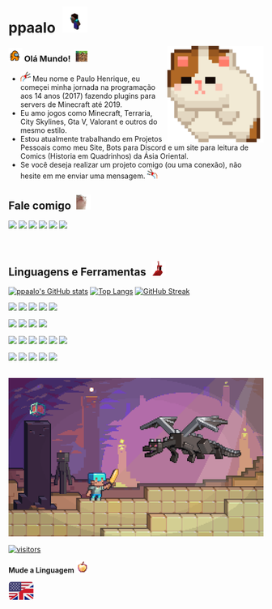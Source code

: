 # ppaalo &nbsp;<img src="https://github.com/ppaalo/ppaalo/blob/main/assets/steve.gif" width="50px">

<img align="right" alt="Cat Spin.gif" src="https://github.com/ppaalo/ppaalo/blob/main/assets/cat-spin.gif" width="190" />

### <img src="https://github.com/ppaalo/ppaalo/blob/main/assets/amongus.gif" width="27px"> **Olá Mundo!** &nbsp;<img src="https://github.com/ppaalo/ppaalo/blob/main/assets/minecraft.gif" width="27px">

- <img src="https://github.com/ppaalo/ppaalo/blob/main/assets/goose-left.gif" width="20vw"> Meu nome e Paulo Henrique, eu começei minha jornada na programação aos 14 anos (2017) fazendo plugins para servers de Minecraft até 2019.
- Eu amo jogos como Minecraft, Terraria, City Skylines, Gta V, Valorant e outros do mesmo estilo.
- Estou atualmente trabalhando em Projetos Pessoais como meu Site, Bots para Discord e um site para leitura de Comics (Historia em Quadrinhos) da Ásia Oriental.
- Se você deseja realizar um projeto comigo (ou uma conexão), não hesite em me enviar uma mensagem. <img src="https://github.com/ppaalo/ppaalo/blob/main/assets/goose-right.gif" width="20vw">

## **Fale comigo** &nbsp;<img src="https://github.com/ppaalo/ppaalo/blob/main/assets/catJAM.gif" width="29px">

<p align="left">
<!--- github --->
<a href="https://github.com/ppaalo" alt="Github">
  <img src="https://img.shields.io/badge/-Github-000?style=flat-square&logo=Github&logoColor=white&link=https://github.com/ppaalo"/></a>
<!--- linkedin --->
<a href="https://www.linkedin.com/in/ppaalo/" alt="Linkedin">
  <img src="https://img.shields.io/badge/-Linkedin-0e76a8?style=flat-square&logo=Linkedin&logoColor=white&link=https://www.linkedin.com/in/ppaalo/" /></a>
<!--- twitter --->
<a href="https://twitter.com/ppaalo3" alt="Twitter">
<img src="https://img.shields.io/badge/Twitter-1DA1F2?style=flat-square&logo=twitter&logoColor=white&link=https://twitter.com/ppaalo3" /></a>
<!--- gmail --->
<a href="mailto:ppaalo3.henriquecosta@gmail.com" alt="Gmail">
<img src="https://img.shields.io/badge/-Gmail-c14438?style=flat-square&logo=Gmail&logoColor=white&link=mailto:ppaalo3.henriquecosta@gmail.com" /></a>
<!--- Instagram --->
<a href="https://instagram.com/ppaalo" alt="Instagram">
<img src="https://img.shields.io/badge/-Instagram-DF0174?style=flat-square&logo=instagram&logoColor=white&link=https://instagram.com/ppaalo/"/></a>
<!--- Twitch --->
<a href="https://www.twitch.tv/ppaalo3" alt="Twitch">
  <img src="https://img.shields.io/badge/Twitch-9146FF?style=flat-square&logo=twitch&logoColor=white&https://www.twitch.tv/ppaalo3"/></a>
</p>

<br>

<!--- Linguagens e Ferramentas --->
## Linguagens e Ferramentas &nbsp;<img src="https://github.com/ppaalo/ppaalo/blob/main/assets/minecraft-parrot.gif" width="29px">

[![ppaalo's GitHub stats](https://github-readme-stats.vercel.app/api?username=ppaalo&show_icons=true&theme=tokyonight)](https://github.com/ppaalo)
[![Top Langs](https://github-readme-stats.vercel.app/api/top-langs/?username=ppaalo&theme=tokyonight&hide=PlpgSQL,jupyter%20notebook,html)](https://github.com/ppaalo)
[![GitHub Streak](https://github-readme-streak-stats.herokuapp.com?user=ppaalo&theme=tokyonight&date_format=M%20j%5B%2C%20Y%5D)](https://github.com/ppaalo)

<p>
<!--- HTML5 --->
<code><img height="20" src="https://img.shields.io/badge/HTML5-E34F26?flat-square&logo=html5&logoColor=white"></code>
<!--- CSS3 --->
<code><img height="20" src="https://img.shields.io/badge/CSS3-1572B6?flat-square&logo=css3&logoColor=white"></code>
<!--- JavaScript --->
<code><img height="20" src="https://img.shields.io/badge/JavaScript-323330?flat-square&logo=javascript&logoColor=F7DF1E"></code>
<!--- Java --->
<code><img height="20" src="https://img.shields.io/badge/Java-ED8B00?flat-square&logo=java&logoColor=white"></code>
<!--- PHP --->
<code><img height="20" src="https://img.shields.io/badge/PHP-777BB4?flat-square&logo=php&logoColor=white"></code>
</p>

<p>
<!--- JSON--->
<code><img height="20" src="https://img.shields.io/badge/json%20database-5E5C5C?flat-square&logo=json&logoColor=white"></code>
<!--- MongoDB --->
<code><img height="20" src="https://img.shields.io/badge/MongoDB-4EA94B?flat-square&logo=mongodb&logoColor=white"></code>
<!--- MySQL --->
<code><img height="20" src="https://img.shields.io/badge/MySQL-005C84?flat-square&logo=mysql&logoColor=white"></code>
<!--- SQLite --->
<code><img height="20" src="https://img.shields.io/badge/SQLite-07405E?flat-square&logo=sqlite&logoColor=white"></code>
</p>

<p>
<!--- Node.js --->
<code><img height="20" src="https://img.shields.io/badge/Node.js-339933?flat-square&logo=nodedotjs&logoColor=white"></code>
<!--- npm --->
<code><img height="20" src="https://img.shields.io/badge/npm-CB3837?flat-square&logo=npm&logoColor=white"></code>
<!--- Yarn --->
<code><img height="20" src="https://img.shields.io/badge/Yarn-2C8EBB?flat-square&logo=yarn&logoColor=white"></code>
<!--- Git --->
<code><img height="20" src="https://img.shields.io/badge/Git-F05032?flat-square&logo=git&logoColor=white"></code>
<!--- Insomnia --->
<code><img height="20" src="https://img.shields.io/badge/Insomnia-5849be?flat-square&logo=Insomnia&logoColor=white"></code>
<!--- Docker --->
<code><img height="20" src="https://img.shields.io/badge/Docker-2CA5E0?flat-square&logo=docker&logoColor=white"></code>
</p>

<p>
<!--- Express.js --->
<code><img height="20" src="https://img.shields.io/badge/Express.js-000000?flat-square&logo=express&logoColor=white"></code>
<!--- React --->
<code><img height="20" src="https://img.shields.io/badge/React-20232A?flat-square&logo=react&logoColor=61DAFB"></code>
<!--- React Router--->
<code><img height="20" src="https://img.shields.io/badge/React_Router-CA4245?flat-square&logo=react-router&logoColor=white"></code>
<!--- Vue.js --->
<code><img height="20" src="https://img.shields.io/badge/Vue.js-35495E?flat-square&logo=vuedotjs&logoColor=4FC08D"></code>
<!--- Apache --->
<code><img height="20" src="https://img.shields.io/badge/Apache-D22128?flat-square&logo=Apache&logoColor=white"></code>
</p>

<br>

<img src="https://github.com/ppaalo/ppaalo/blob/main/assets/animacao.gif" alt="Minecraft Animation" width="980">

<br>

[![visitors](https://visitor-badge.laobi.icu/badge?page_id=ppaalo.ppaalo)](https://github.com/ppaalo)

<p align="left">
  <strong>Mude a Linguagem</strong>&nbsp;<img src="https://github.com/ppaalo/ppaalo/blob/main/assets/notchapple.gif" width="24px">
</p>
<p align="left">
  <a href="https://github.com/ppaalo/ppaalo/blob/main/README.md" alt="Mude a Linguagem">
    <img src="https://github.com/ppaalo/ppaalo/blob/main/assets/flag-english.png" align-content="flex-end" min-width="50px" max-width="50px" width="50px" align="left" alt="Mude a linguagem para Português">
  </a>
</p>
